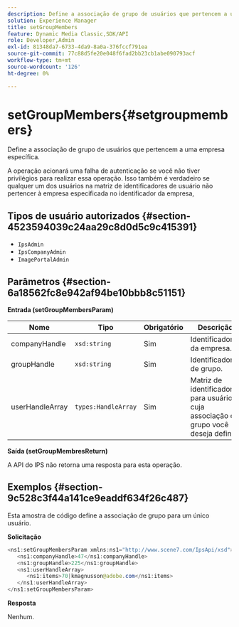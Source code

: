 ```yaml
---
description: Define a associação de grupo de usuários que pertencem a uma empresa específica.
solution: Experience Manager
title: setGroupMembers
feature: Dynamic Media Classic,SDK/API
role: Developer,Admin
exl-id: 81348da7-6733-4da9-8a0a-376fccf791ea
source-git-commit: 77c88d5fe20e048f6fad2bb23cb1abe090793acf
workflow-type: tm+mt
source-wordcount: '126'
ht-degree: 0%

---
```


# setGroupMembers{#setgroupmembers}

Define a associação de grupo de usuários que pertencem a uma empresa específica.

A operação acionará uma falha de autenticação se você não tiver privilégios para realizar essa operação. Isso também é verdadeiro se qualquer um dos usuários na matriz de identificadores de usuário não pertencer à empresa especificada no identificador da empresa,

## Tipos de usuário autorizados {#section-4523594039c24aa29c8d0d5c9c415391}

* `IpsAdmin`
* `IpsCompanyAdmin`
* `ImagePortalAdmin`

## Parâmetros {#section-6a18562fc8e942af94be10bbb8c51151}

**Entrada (setGroupMembersParam)**

| Nome | Tipo | Obrigatório | Descrição |
|---|---|---|---|
| companyHandle | `xsd:string` | Sim | Identificador da empresa. |
| groupHandle | `xsd:string` | Sim | Identificador de grupo. |
| userHandleArray | `types:HandleArray` | Sim | Matriz de identificadores para usuários cuja associação de grupo você deseja definir. |

**Saída (setGroupMembresReturn)**

A API do IPS não retorna uma resposta para esta operação.

## Exemplos {#section-9c528c3f44a141ce9eaddf634f26c487}

Esta amostra de código define a associação de grupo para um único usuário.

**Solicitação**

```java
<ns1:setGroupMembersParam xmlns:ns1="http://www.scene7.com/IpsApi/xsd">
   <ns1:companyHandle>47</ns1:companyHandle>
   <ns1:groupHandle>225</ns1:groupHandle>
   <ns1:userHandleArray>
      <ns1:items>70|kmagnusson@adobe.com</ns1:items>
   </ns1:userHandleArray>
</ns1:setGroupMembersParam>
```

**Resposta**

Nenhum.

